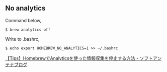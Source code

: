 ## No analytics

Command below,

```
$ brew analytics off
```

Write to .bashrc,

```
$ echo export HOMEBREW_NO_ANALYTICS=1 >> ~/.bashrc
```

[【Tips】HomebrewでAnalyticsを使った情報収集を停止する方法 - ソフトアンテナブログ](https://www.softantenna.com/wp/tips/disable-homebrew-analytics/)
